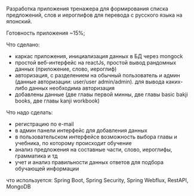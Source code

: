 Разработка приложения тренажера для формирования списка предложений, слов и иероглифов для перевода с русского языка 
    на японский. 

Готовность приложения ~15%;

Что сделано:
- каркас приложения, инициализация данных в БД через mongock 
- простой веб-интерфейс на reactJs, простой вывод рандомных данных (приложение, слово, иероглиф) 
- авторизация, с разделением на обычный пользователь и админ (данные авторизации: user/user admin/admin). для вывода
    каких-либо данных необходима авторизация
- добавлены данные (две главы первой минны, две главы basic bakji books, две главы kanji workbook)

Что надо сделать:
- регистрацию по e-mail
- в админ панели интерфейс для добавления данных
- в пользовательском интерфейсе возможность выбора главы и учебника, по которому происходит обучение
- анализ предложения на составные части, слово, иероглифы, грамматика и тд
- учет и анализ правильности данных ответов для подбора обучающей информации



что используется:
Spring Boot, Spring Security, Spring Webflux, RestAPI, MongoDB

